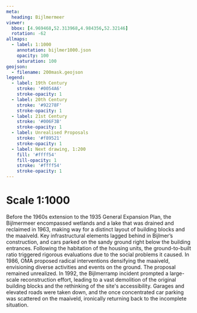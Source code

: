 ```yaml
---
meta:
  heading: Bijlmermeer
viewer:
  bbox: [4.969468,52.313968,4.984356,52.32146]
  rotation: -62
allmaps:
  - label: 1:1000
    annotation: bijlmer1000.json
    opacity: 100
    saturation: 100
geojson:
  - filename: 200mask.geojson
legend:
  - label: 19th Century
    stroke: '#0054A6'
    stroke-opacity: 1
  - label: 20th Century
    stroke: '#92278F'
    stroke-opacity: 1
  - label: 21st Century
    stroke: '#006F3B'
    stroke-opacity: 1
  - label: Unrealised Proposals
    stroke: '#f89521'
    stroke-opacity: 1
  - label: Next drawing, 1:200
    fill: '#ffff54'
    fill-opacity: 1
    stroke: '#ffff54'
    stroke-opacity: 1
---
```

# Scale 1:1000

Before the 1960s extension to the 1935 General Expansion Plan, the Bijlmermeer encompassed wetlands and a lake that was drained and reclaimed in 1963, making way for a distinct layout of building blocks and the maaiveld. Key infrastructural elements lagged behind in Bijlmer’s construction, and cars parked on the sandy ground right below the building entrances. Following the habitation of the housing units, the ground-to-built ratio triggered rigorous evaluations due to the social problems it caused. In 1986, OMA proposed radical interventions densifying the maaiveld, envisioning diverse activities and events on the ground. The proposal remained unrealized. In 1992, the Bijlmerramp incident prompted a large-scale reconstruction effort, leading to a vast demolition of the original building blocks and the rethinking of the site's accessibility. Garages and elevated roads were taken down, and the once concentrated car parking was scattered on the maaiveld, ironically returning back to the incomplete situation.
